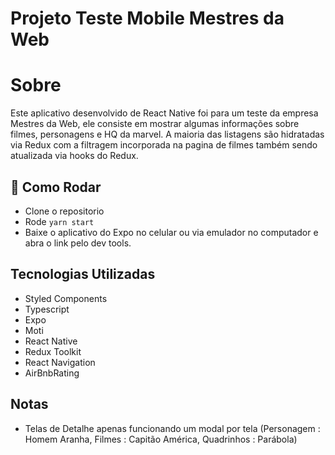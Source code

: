 # Projeto Teste Mobile Mestres da Web

# Sobre

Este aplicativo desenvolvido de React Native foi para um teste da empresa Mestres da Web, ele consiste em mostrar algumas informações sobre filmes, personagens e HQ da marvel. A maioria das listagens são hidratadas via Redux com a filtragem incorporada na pagina de filmes também sendo atualizada via hooks do Redux.
## 🚀 Como Rodar

- Clone o repositorio
- Rode `yarn start`
- Baixe o aplicativo do Expo no celular ou via emulador no computador e abra o link pelo dev tools.

## Tecnologias Utilizadas

- Styled Components
- Typescript
- Expo
- Moti
- React Native
- Redux Toolkit
- React Navigation
- AirBnbRating

## Notas

- Telas de Detalhe apenas funcionando um modal por tela (Personagem : Homem Aranha, Filmes : Capitão América, Quadrinhos : Parábola)
